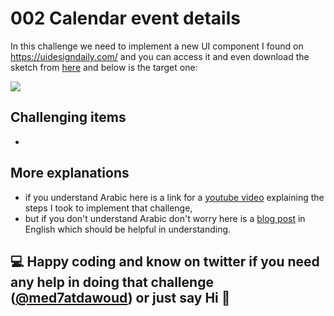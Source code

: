 # 002 Calendar event details

In this challenge we need to implement a new UI component I found on https://uidesigndaily.com/ and you can access it and even download the sketch from [here](https://uidesigndaily.com/) and below is the target one:

![](https://i.imgur.com/qFfRahB.gif)

## Challenging items

- 

## More explanations

- if you understand Arabic here is a link for a [youtube video](#) explaining the steps I took to implement that challenge,
- but if you don't understand Arabic don't worry here is a [blog post](#) in English which should be helpful in understanding.

## 💻  Happy coding and know on twitter if you need any help in doing that challenge ([@med7atdawoud](http://twitter.com/med7atdawoud)) or just say Hi 👋
